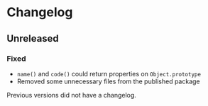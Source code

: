 # Changelog

## Unreleased

### Fixed

- `name()` and `code()` could return properties on `Object.prototype`
- Removed some unnecessary files from the published package

Previous versions did not have a changelog.
